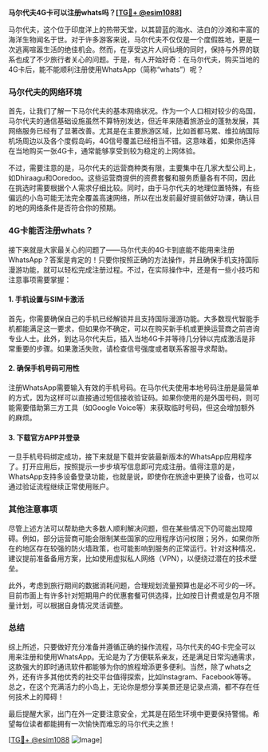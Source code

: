 **马尔代夫4G卡可以注册whats吗？[[TG💪+ @esim1088](https://t.me/s/esim1088)]**

马尔代夫，这个位于印度洋上的热带天堂，以其碧蓝的海水、洁白的沙滩和丰富的海洋生物闻名于世。对于许多游客来说，马尔代夫不仅仅是一个度假胜地，更是一次逃离喧嚣生活的绝佳机会。然而，在享受这片人间仙境的同时，保持与外界的联系也成了不少旅行者关心的问题。于是，有人开始好奇：在马尔代夫，购买当地的4G卡后，能不能顺利注册使用WhatsApp（简称“whats”）呢？

### 马尔代夫的网络环境

首先，让我们了解一下马尔代夫的基本网络状况。作为一个人口相对较少的岛国，马尔代夫的通信基础设施虽然不算特别发达，但近年来随着旅游业的蓬勃发展，其网络服务已经有了显著改善。尤其是在主要旅游区域，比如首都马累、维拉纳国际机场周边以及各个度假岛屿，4G信号覆盖已经相当不错。这意味着，如果你选择在当地购买一张4G卡，通常能够享受到较为稳定的上网体验。

不过，需要注意的是，马尔代夫的运营商种类有限，主要集中在几家大型公司上，如Dhiraagu和Ooredoo。这些运营商提供的资费套餐和服务质量各有不同，因此在挑选时需要根据个人需求仔细比较。同时，由于马尔代夫的地理位置特殊，有些偏远的小岛可能无法完全覆盖高速网络，所以在出发前最好提前做好功课，确认目的地的网络条件是否符合你的预期。

### 4G卡能否注册whats？

接下来就是大家最关心的问题了——马尔代夫的4G卡到底能不能用来注册WhatsApp？答案是肯定的！只要你按照正确的方法操作，并且确保手机支持国际漫游功能，就可以轻松完成注册过程。不过，在实际操作中，还是有一些小技巧和注意事项需要掌握：

#### 1. 手机设置与SIM卡激活
首先，你需要确保自己的手机已经解锁并且支持国际漫游功能。大多数现代智能手机都能满足这一要求，但如果你不确定，可以在购买新手机或更换运营商之前咨询专业人士。此外，到达马尔代夫后，插入当地4G卡并等待几分钟以完成激活是非常重要的步骤。如果激活失败，请检查信号强度或者联系客服寻求帮助。

#### 2. 确保手机号码可用性
注册WhatsApp需要输入有效的手机号码。在马尔代夫使用本地号码注册是最简单的方式，因为这样可以直接通过短信接收验证码。如果你使用的是外国号码，则可能需要借助第三方工具（如Google Voice等）来获取临时号码，但这会增加额外的麻烦。

#### 3. 下载官方APP并登录
一旦手机号码绑定成功，接下来就是下载并安装最新版本的WhatsApp应用程序了。打开应用后，按照提示一步步填写信息即可完成注册。值得注意的是，WhatsApp支持多设备登录功能，也就是说，即使你在旅途中更换了设备，也可以通过验证流程继续正常使用账户。

### 其他注意事项

尽管上述方法可以帮助绝大多数人顺利解决问题，但在某些情况下仍可能出现障碍。例如，部分运营商可能会限制某些国家的应用程序访问权限；另外，如果你所在的地区存在较强的防火墙政策，也可能影响到服务的正常运行。针对这种情况，建议提前准备备用方案，比如使用虚拟私人网络（VPN），以便绕过潜在的技术壁垒。

此外，考虑到旅行期间的数据消耗问题，合理规划流量预算也是必不可少的一环。目前市面上有许多针对短期用户的优惠套餐可供选择，比如按日计费或是包月不限量计划，可以根据自身情况灵活调整。

### 总结

综上所述，只要做好充分准备并遵循正确的操作流程，马尔代夫的4G卡完全可以用来注册和使用WhatsApp。无论是为了方便联系亲友，还是满足日常沟通需求，这款强大的即时通讯软件都能够为你的旅程增添更多便利。当然，除了whats之外，还有许多其他优秀的社交平台值得探索，比如Instagram、Facebook等等。总之，在这个充满活力的小岛上，无论你是想分享美景还是记录点滴，都不存在任何技术上的障碍！

最后提醒大家，出门在外一定要注意安全，尤其是在陌生环境中更要保持警惕。希望每位读者都能拥有一次愉快而难忘的马尔代夫之旅！

[[TG💪+ @esim1088](https://t.me/s/esim1088) ![Image](https://i.postimg.cc/4NQfJmqS/Snipaste-2025-05-13-00-14-12.png)]